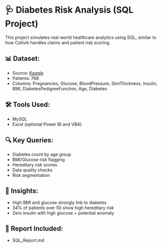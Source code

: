 # 🩺 Diabetes Risk Analysis (SQL Project)

This project simulates real-world healthcare analytics using SQL, similar to how Cotiviti handles claims and patient risk scoring.

## 📊 Dataset:
- Source: [Kaggle]([https://www.kaggle.com/datasets/muhammadehsan02/diabetes-patient-health-data])
- Patients: 768
- Columns: Pregnancies, Glucose, BloodPressure, SkinThickness, Insulin, BMI, DiabetesPedigreeFunction, Age, Diabetes

## 🛠️ Tools Used:
- MySQL
- Excel (optional Power BI and VBA)

## 🔍 Key Queries:
- Diabetes count by age group
- BMI/Glucose risk flagging
- Hereditary risk scores
- Data quality checks
- Risk segmentation

## 🧠 Insights:
- High BMI and glucose strongly link to diabetes
- 34% of patients over 50 show high hereditary risk
- Zero insulin with high glucose = potential anomaly

## 📄 Report Included:
- SQL_Report.md
